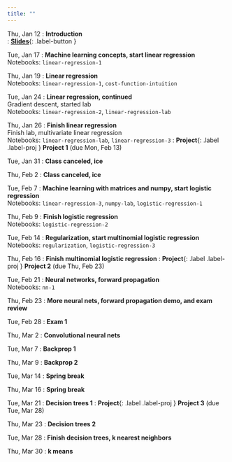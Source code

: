 ```yaml
---
title: ""
---
```


Thu, Jan 12
: **Introduction**  
: [**Slides**](lectures/intro/ml-day1-slides.pdf){: .label-button } 

Tue, Jan 17
: **Machine learning concepts, start linear regression**  
  Notebooks: `linear-regression-1`

Thu, Jan 19
: **Linear regression**  
  Notebooks: `linear-regression-1`, `cost-function-intuition`

Tue, Jan 24
: **Linear regression, continued**  
  Gradient descent, started lab  
  Notebooks: `linear-regression-2`, `linear-regression-lab`
  
Thu, Jan 26
: **Finish linear regression**  
  Finish lab, multivariate linear regression  
  Notebooks:  `linear-regression-lab`, `linear-regression-3`
: **Project**{: .label .label-proj } **Project 1** (due Mon, Feb 13)
  
Tue, Jan 31
: **Class canceled, ice**

Thu, Feb 2
: **Class canceled, ice**

Tue, Feb 7
: **Machine learning with matrices and numpy, start logistic regression**  
  Notebooks: `linear-regression-3`, `numpy-lab`, `logistic-regression-1`

Thu, Feb 9
: **Finish logistic regression**  
  Notebooks: `logistic-regression-2`

Tue, Feb 14
: **Regularization, start multinomial logistic regression**  
  Notebooks: `regularization`, `logistic-regression-3`

Thu, Feb 16
: **Finish multinomial logistic regression**
: **Project**{: .label .label-proj } **Project 2** (due Thu, Feb 23)

Tue, Feb 21
: **Neural networks, forward propagation**  
  Notebooks: `nn-1`

Thu, Feb 23
: **More neural nets, forward propagation demo, and exam review**  

Tue, Feb 28
: **Exam 1**  

Thu, Mar 2
: **Convolutional neural nets**  

Tue, Mar 7
: **Backprop 1**  

Thu, Mar 9
: **Backprop 2**  

Tue, Mar 14
: **Spring break**  

Thu, Mar 16
: **Spring break**  

Tue, Mar 21
: **Decision trees 1**
: **Project**{: .label .label-proj } **Project 3** (due Tue, Mar 28)

Thu, Mar 23
: **Decision trees 2**  

Tue, Mar 28
: **Finish decision trees, k nearest neighbors**  

Thu, Mar 30
: **k means**  

